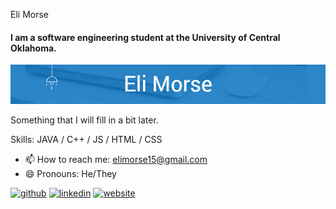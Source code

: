 Eli Morse
#### I am a software engineering student at the University of Central Oklahoma.
![I am a software engineering student at the University of Central Oklahoma.](https://github.com/EsromGile/EsromGile/blob/main/eli-morse-banner.png)

Something that I will fill in a bit later.

Skills: JAVA / C++ / JS / HTML / CSS

- 📫 How to reach me: elimorse15@gmail.com 
- 😄 Pronouns: He/They 


[<img src='https://cdn.jsdelivr.net/npm/simple-icons@3.0.1/icons/github.svg' alt='github' height='40'>](https://github.com/EsromGile)  [<img src='https://cdn.jsdelivr.net/npm/simple-icons@3.0.1/icons/linkedin.svg' alt='linkedin' height='40'>](https://www.linkedin.com/in/eli-morse-743335228/)  [<img src='https://cdn.jsdelivr.net/npm/simple-icons@3.0.1/icons/icloud.svg' alt='website' height='40'>](https://esromgile.github.io)  

